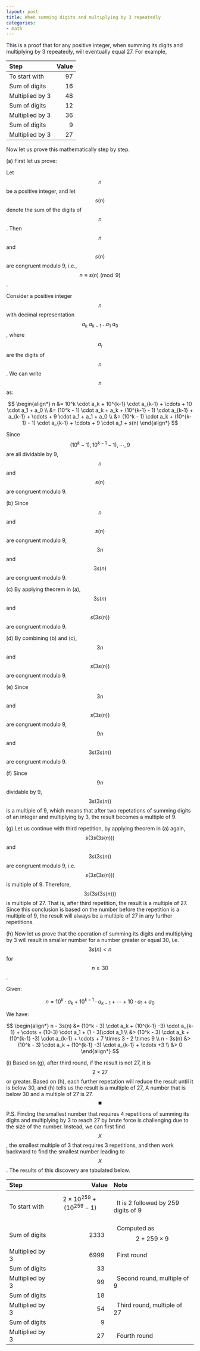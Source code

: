 ```yaml
---
layout: post
title: When summing digits and multiplying by 3 repeatedly
categories:
- math
---
```


This is a proof that for any positive integer, when summing its digits and multiplying by 3 repeatedly, will eventually equal 27. For example,

| Step                  | Value |
|:----------------------|------:|
| To start with         | 97    |
| Sum of digits         | 16    |
| Multiplied by 3       | 48    |
| Sum of digits         | 12    |
| Multiplied by 3       | 36    |
| Sum of digits         | 9     |
| Multiplied by 3       | 27    |

Now let us prove this mathematically step by step.

(a) First let us prove:

Let $$n$$ be a positive integer, and let $$s(n)$$ denote the sum of the digits of $$n$$. Then $$n$$ and $$s(n)$$ are congruent modulo 9, i.e.,
$$
n \equiv s(n) \pmod{9}
$$.

Consider a positive integer $$n$$ with decimal representation $$a_k\ a_{k-1} \ldots a_1\ a_0$$, where $$a_i$$ are the digits of $$n$$. We can write $$n$$ as:

$$
\begin{align*}
n &= 10^k \cdot a_k + 10^{k-1} \cdot a_{k-1} + \cdots + 10 \cdot a_1 + a_0 \\
  &= (10^k - 1) \cdot a_k + a_k + (10^{k-1} - 1) \cdot a_{k-1} + a_{k-1} + \cdots + 9 \cdot a_1 + a_1 + a_0 \\
  &= (10^k - 1) \cdot a_k + (10^{k-1} - 1) \cdot a_{k-1} + \cdots + 9 \cdot a_1 + s(n)
\end{align*}
$$

Since $$(10^k - 1), 10^{k-1} - 1), \cdots, 9$$ are all dividable by 9, $$n$$ and $$s(n)$$ are congruent modulo 9.

(b) Since $$n$$ and $$s(n)$$ are congruent modulo 9, $$3n$$ and $$3s(n)$$ are congruent modulo 9.

(c) By applying theorem in (a), $$3s(n)$$ and $$s(3s(n))$$ are congruent modulo 9.

(d) By combining (b) and (c), $$3n$$ and $$s(3s(n))$$ are congruent modulo 9.

(e) Since $$3n$$ and $$s(3s(n))$$ are congruent modulo 9, $$9n$$ and $$3s(3s(n))$$ are congruent modulo 9.

(f) Since $$9n$$ dividable by 9, $$3s(3s(n))$$ is a multiple of 9, which means that after two repetations of summing digits of an integer and multiplying by 3, the result becomes a multiple of 9.

(g) Let us continue with third repetition, by applying theorem in (a) again, $$s(3s(3s(n)))$$ and $$3s(3s(n))$$ are congruent modulo 9, i.e. $$s(3s(3s(n)))$$ is multiple of 9. Therefore,
$$3s(3s(3s(n)))$$ is multiple of 27. That is, after third repetition, the result is a multiple of 27. Since this conclusion is based on the number before the repetition is a multiple of 9,
the result will always be a multiple of 27 in any further repetitions.

(h) Now let us prove that the operation of summing its digits and multiplying by 3 will result in smaller number for a number greater or equal 30, i.e. $$3s(n) < n$$ for $$n \geq 30$$.

Given:

$$
n = 10^k \cdot a_k + 10^{k-1} \cdot a_{k-1} + \cdots + 10 \cdot a_1 + a_0
$$

We have:

$$
\begin{align*}
n - 3s(n) &= (10^k - 3) \cdot a_k + (10^{k-1} -3) \cdot a_{k-1} + \cdots + (10-3) \cdot a_1 + (1 - 3)\cdot a_1 \\
           &> (10^k - 3) \cdot a_k + (10^{k-1} -3) \cdot a_{k-1} + \cdots + 7 \times 3 - 2 \times 9 \\
n - 3s(n) &> (10^k - 3) \cdot a_k + (10^{k-1} -3) \cdot a_{k-1} + \cdots +3 \\
           &> 0
\end{align*}
$$

(i) Based on (g), after third round, if the result is not 27, it is $$2\times27$$ or greater. Based on (h), each further repetation will reduce the result until it is below 30, and (h) tells us the result is a multiple of 27, A number that is below 30 and a multiple of 27 is 27. $$_\blacksquare$$

P.S. Finding the smallest number that requires 4 repetitions of summing its digits and multiplying by 3 to reach 27 by brute force is challenging due to the size of the number. Instead, we can first find $$X$$, the smallest multiple of 3 that requires 3 repetitions, and then work backward to find the smallest number leading to $$X$$. The results of this discovery are tabulated below.

| Step                  | Value | Note |
|:----------------------|------: |  :--- |
| To start with         | $$ 2 \times 10^{259} + (10^{259} - 1) $$ &nbsp; | &nbsp; It is 2 followed by 259 digits of 9 |
| Sum of digits         | 2333 &nbsp;     | &nbsp; Computed as $$2 + 259\times9$$ |
| Multiplied by 3       | 6999 &nbsp;     | &nbsp; First round |
| Sum of digits         |   33 &nbsp;     | 
| Multiplied by 3       |   99 &nbsp;     | &nbsp; Second round, multiple of 9 |
| Sum of digits         |   18 &nbsp;     |
| Multiplied by 3       |   54 &nbsp;     | &nbsp; Third round, multiple of 27 |
| Sum of digits         |    9 &nbsp;     |
| Multiplied by 3       |   27 &nbsp;     | &nbsp; Fourth round |
